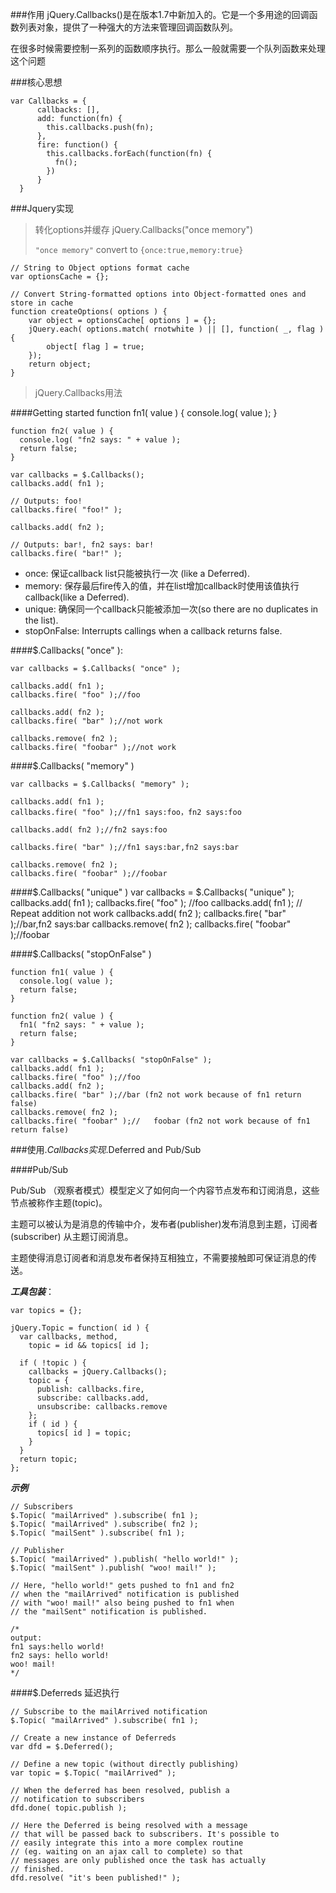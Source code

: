 ###作用
jQuery.Callbacks()是在版本1.7中新加入的。它是一个多用途的回调函数列表对象，提供了一种强大的方法来管理回调函数队列。

在很多时候需要控制一系列的函数顺序执行。那么一般就需要一个队列函数来处理这个问题

###核心思想

	var Callbacks = {
	      callbacks: [],
	      add: function(fn) {
	        this.callbacks.push(fn);
	      },
	      fire: function() {
	        this.callbacks.forEach(function(fn) {
	          fn();
	        })
	      }
	  }
	  
	  
###Jquery实现

	
> 转化options并缓存 jQuery.Callbacks("once memory") 
> 
> `"once memory"` convert to `{once:true,memory:true}`

	// String to Object options format cache
	var optionsCache = {};  

	// Convert String-formatted options into Object-formatted ones and store in cache
	function createOptions( options ) {
		var object = optionsCache[ options ] = {};
		jQuery.each( options.match( rnotwhite ) || [], function( _, flag ) {
			object[ flag ] = true;
		});
		return object;
	}
	

> jQuery.Callbacks用法


####Getting started
	function fn1( value ) {
	  console.log( value );
	}
	 
	function fn2( value ) {
	  console.log( "fn2 says: " + value );
	  return false;
	}
	
	var callbacks = $.Callbacks();
	callbacks.add( fn1 );
 
	// Outputs: foo!
	callbacks.fire( "foo!" );
	 
	callbacks.add( fn2 );
	 
	// Outputs: bar!, fn2 says: bar!
	callbacks.fire( "bar!" );
	
	
* once: 保证callback list只能被执行一次 (like a Deferred).
* memory: 保存最后fire传入的值，并在list增加callback时使用该值执行callback(like a Deferred).
* unique: 确保同一个callback只能被添加一次(so there are no duplicates in the list).
* stopOnFalse: Interrupts callings when a callback returns false.


####$.Callbacks( "once" ):

	var callbacks = $.Callbacks( "once" );
	
	callbacks.add( fn1 );
	callbacks.fire( "foo" );//foo
	
	callbacks.add( fn2 );
	callbacks.fire( "bar" );//not work
	
	callbacks.remove( fn2 );
	callbacks.fire( "foobar" );//not work
	 


####$.Callbacks( "memory" )

	var callbacks = $.Callbacks( "memory" );
	
	callbacks.add( fn1 );
	callbacks.fire( "foo" );//fn1 says:foo，fn2 says:foo
	
	callbacks.add( fn2 );//fn2 says:foo
	
	callbacks.fire( "bar" );//fn1 says:bar,fn2 says:bar
	
	callbacks.remove( fn2 );
	callbacks.fire( "foobar" );//foobar

####$.Callbacks( "unique" )
	var callbacks = $.Callbacks( "unique" );
	callbacks.add( fn1 );
	callbacks.fire( "foo" ); //foo
	callbacks.add( fn1 ); // Repeat addition not work
	callbacks.add( fn2 ); 
	callbacks.fire( "bar" );//bar,fn2 says:bar
	callbacks.remove( fn2 );
	callbacks.fire( "foobar" );//foobar
	 
####$.Callbacks( "stopOnFalse" )

	function fn1( value ) {
	  console.log( value );
	  return false;
	}
	 
	function fn2( value ) {
	  fn1( "fn2 says: " + value );
	  return false;
	}
	 
	var callbacks = $.Callbacks( "stopOnFalse" );
	callbacks.add( fn1 );
	callbacks.fire( "foo" );//foo 
	callbacks.add( fn2 );
	callbacks.fire( "bar" );//bar (fn2 not work because of fn1 return false)
	callbacks.remove( fn2 );
	callbacks.fire( "foobar" );//	foobar (fn2 not work because of fn1 return false)
	 
###使用$.Callbacks实现$.Deferred and Pub/Sub

####Pub/Sub

Pub/Sub （观察者模式）模型定义了如何向一个内容节点发布和订阅消息，这些节点被称作主题(topic)。

主题可以被认为是消息的传输中介，发布者(publisher)发布消息到主题，订阅者(subscriber) 从主题订阅消息。

主题使得消息订阅者和消息发布者保持互相独立，不需要接触即可保证消息的传送。

***工具包装***：

	var topics = {};
	 
	jQuery.Topic = function( id ) {
	  var callbacks, method,
	    topic = id && topics[ id ];
	 
	  if ( !topic ) {
	    callbacks = jQuery.Callbacks();
	    topic = {
	      publish: callbacks.fire,
	      subscribe: callbacks.add,
	      unsubscribe: callbacks.remove
	    };
	    if ( id ) {
	      topics[ id ] = topic;
	    }
	  }
	  return topic;
	};	
	
***示例***	

	// Subscribers
	$.Topic( "mailArrived" ).subscribe( fn1 );
	$.Topic( "mailArrived" ).subscribe( fn2 );
	$.Topic( "mailSent" ).subscribe( fn1 );
	 
	// Publisher
	$.Topic( "mailArrived" ).publish( "hello world!" );
	$.Topic( "mailSent" ).publish( "woo! mail!" );
	 
	// Here, "hello world!" gets pushed to fn1 and fn2
	// when the "mailArrived" notification is published
	// with "woo! mail!" also being pushed to fn1 when
	// the "mailSent" notification is published.
	 
	/*
	output:
	fn1 says:hello world!
	fn2 says: hello world!
	woo! mail!
	*/
	
####$.Deferreds 延迟执行



	// Subscribe to the mailArrived notification
	$.Topic( "mailArrived" ).subscribe( fn1 );
	 
	// Create a new instance of Deferreds
	var dfd = $.Deferred();
	 
	// Define a new topic (without directly publishing)
	var topic = $.Topic( "mailArrived" );
	 
	// When the deferred has been resolved, publish a
	// notification to subscribers
	dfd.done( topic.publish );
	 
	// Here the Deferred is being resolved with a message
	// that will be passed back to subscribers. It's possible to
	// easily integrate this into a more complex routine
	// (eg. waiting on an ajax call to complete) so that
	// messages are only published once the task has actually
	// finished.
	dfd.resolve( "it's been published!" );
	
	
	          
